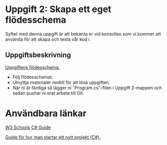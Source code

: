 # Uppgift 2: Skapa ett eget flödesschema

Syftet med denna uppgift är att bekanta er vid konsollen som vi kommer att använda för att skapa och testa vår kod i. 

## Uppgiftsbeskrivning

[Uppgiftens flödesschema.](Output.pdf)

* Följ flödesschemat. 
* Utnyttja materialet nedtill för att lösa uppgiften.
* När ni är färdiga så lägger ni "Program.cs"-filen i Uppgift 2-mappen och sedan pushar ni erat arbete till Git.


# Användbara länkar
[W3 Schools](https://www.w3schools.com/cs/cs_output.php?authuser=1)
[C# Guide](https://csharp.progdocs.se/grundlaggande/konsollen-console)

[Guide för hur man startar ett nytt projekt (C#).](guide-för-nya-projekt.pdf)